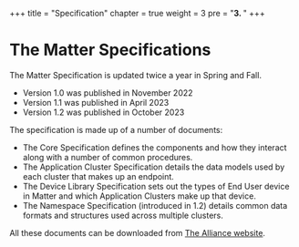 +++
title = "Specification"
chapter = true
weight = 3
pre = "<b>3. </b>"
+++


# The Matter Specifications


The Matter Specification is updated twice a year in Spring and Fall.
- Version 1.0 was published in November 2022 
- Version 1.1 was published in April 2023
- Version 1.2 was published in October 2023

The specification is made up of a number of documents:

- The Core Specification defines the components and how they interact along with a number of common procedures.
- The Application Cluster Specification details the data models used by each cluster that makes up an endpoint.
- The Device Library Specification sets out the types of End User device in Matter and which Application Clusters make up that device.
- The Namespace Specification (introduced in 1.2) details common data formats and structures used across multiple clusters.


All these documents can be downloaded from [The Alliance website](https://csa-iot.org/developer-resource/specifications-download-request/).